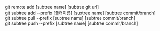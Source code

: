 git remote add [subtree name] [subtree git url]  
git subtree add --prefix [폴더이름] [subtree name] [subtree commit/branch]  
git subtree pull --prefix [subtree name] [subtree commit/branch]  
git subtree push --prefix [subtree name] [subtree commit/branch]  